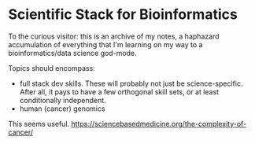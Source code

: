 # Scientific Stack for Bioinformatics

To the curious visitor: this is an archive of my notes, a haphazard accumulation of everything that I'm learning on my way to a bioinformatics/data science god-mode. 

Topics should encompass:

 - full stack dev skills. These will probably not just be science-specific. After all, it pays to have a few orthogonal skill sets, or at least conditionally independent.
 - human (cancer) genomics

This seems useful. 
https://sciencebasedmedicine.org/the-complexity-of-cancer/
